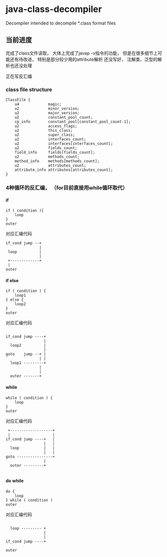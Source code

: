 # java-class-decompiler
Decompiler intended to decompile *.class format files

## 当前进度
完成了class文件读取， 大体上完成了javap -v指令的功能，
但是在很多细节上可能还有待改进， 特别是部分较少用的attribute解析
还没写好， 注解类、泛型的解析也还没处理

正在写反汇编

### class file structure
```
ClassFile {
    u4             magic;
    u2             minor_version;
    u2             major_version;
    u2             constant_pool_count;
    cp_info        constant_pool[constant_pool_count-1];
    u2             access_flags;
    u2             this_class;
    u2             super_class;
    u2             interfaces_count;
    u2             interfaces[interfaces_count];
    u2             fields_count;
    field_info     fields[fields_count];
    u2             methods_count;
    method_info    methods[methods_count];
    u2             attributes_count;
    attribute_info attributes[attributes_count];
}
```

### 4种循环的反汇编， （for目前直接用while循环取代）

#### if
```$xslt
if ( condition ){
    loop
}
outer

```
对应汇编代码
```$xslt
if_cond jump --+
               |
 loop          |
               |
 +-------------+
 |
outer  

```

#### if else 
```$xslt
if ( condition ) {
    loop1
} else {
    loop2
}
outer
```
对应汇编代码
```$xslt

if_cond jump ----+
                 |
  loop2          |
                 |
goto    jump --+ |
               | |
  loop1 ---------+
               |
               |
  outer -------+
```

#### while
```$xslt
while ( condition ) {
    loop
}
outer
```
对应汇编代码

```$xslt
 +-------------------+
 |                   |
if_cond jump ----+   |
                 |   |
  loop           |   |
                 |   |
goto ----------------+    
                 |
  outer ---------+


```
#### do while
```$xslt
do {
    loop
} while ( condition )
outer

```
对应汇编代码

```$xslt

  loop --------- +   
                 |
                 |
if_cond jump ----+

outer

```









